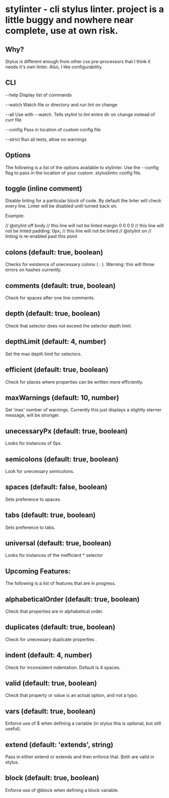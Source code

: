 stylinter - cli stylus linter. project is a little buggy and nowhere near complete, use at own risk.
========

Why?
------------------
Stylus is different enough from other css pre-processors that I think it needs it's own linter.
Also, I like configurability.


CLI
------------------
--help 		Display list of commands

--watch 	Watch file or directory and run lint on change

--all 		Use with --watch. Tells stylint to lint entire dir on change instead of curr file

--config 	Pass in location of custom config file

--strict 	Run all tests, allow no warnings


Options
------------------------

The following is a list of the options available to stylinter. Use the --config flag to pass in the location of your custom .styluslintrc config file.


toggle (inline comment)
------------------------
Disable linting for a particular block of code. By default the linter will check every line. Linter will be disabled until turned back on.

Example:

// @stylint off
body // this line will not be linted
  margin 0 0 0 0 // this line will not be linted
  padding: 0px; // this line will not be linted
// @stylint on
// linting is re-enabled past this point


colons (default: true, boolean)
------------------------
Checks for existence of unecessary colons ( : ). Warning: this will throw errors on hashes currently.


comments (default: true, boolean)
------------------------
Check for spaces after one line comments.


depth (default: true, boolean)
------------------------
Check that selector does not exceed the selector depth limit.


depthLimit (default: 4, number)
------------------------
Set the max depth limit for selectors. 


efficient (default: true, boolean)
------------------------
Check for places where properties can be written more efficiently.


maxWarnings (default: 10, number)
------------------------
Set 'max' number of warnings. Currently this just displays a slightly sterner message, will be stronger.


unecessaryPx (default: true, boolean)
------------------------
Looks for instances of 0px.


semicolons (default: true, boolean)
------------------------
Look for unecessary semicolons.


spaces (default: false, boolean)
------------------------
Sets preference to spaces.


tabs (default: true, boolean)
------------------------
Sets preference to tabs.


universal (default: true, boolean)
------------------------
Looks for instances of the inefficient * selector





Upcoming Features:
------------------------

The following is a list of features that are in progress. 


alphabeticalOrder (default: true, boolean)
------------------------
Check that properties are in alphabetical order.


duplicates (default: true, boolean)
------------------------
Check for unecessary duplicate properties .


indent (default: 4, number)
------------------------
Check for inconsistent indentation. Default is 4 spaces.


valid (default: true, boolean)
------------------------
Check that property or value is an actual option, and not a typo.


vars (default: true, boolean)
------------------------
Enforce use of $ when defining a variable (in stylus this is optional, but still useful).


extend (default: 'extends', string)
------------------------
Pass in either extend or extends and then enforce that. Both are valid in stylus.


block (default: true, boolean)
------------------------
Enforce use of @block when defining a block variable.

